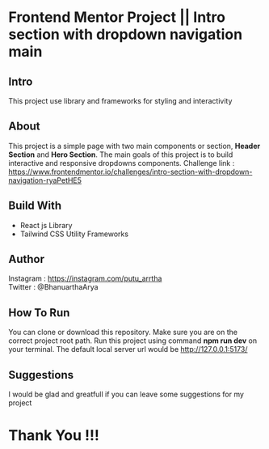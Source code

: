 # Frontend Mentor Project || Intro section with dropdown navigation main
## Intro
This project use library and frameworks for styling and interactivity
## About 
This project is a simple page with two main components or section, **Header Section** and **Hero Section**. The main goals of this project is to build interactive and responsive dropdowns components. Challenge link : https://www.frontendmentor.io/challenges/intro-section-with-dropdown-navigation-ryaPetHE5 
## Build With 
- React js Library 
- Tailwind CSS Utility Frameworks
## Author 
Instagram : https://instagram.com/putu_arrtha  
Twitter : @BhanuarthaArya
## How To Run 
You can clone or download this repository. Make sure you are on the correct project root path. Run this project using command **npm run dev** on your terminal. The default local server url would be http://127.0.0.1:5173/
## Suggestions 
I would be glad and greatfull if you can leave some suggestions for my project
# Thank You !!!

